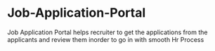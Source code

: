 # Job-Application-Portal
Job Application Portal helps recruiter to get the applications from the applicants and review them inorder to go in with smooth Hr Process
